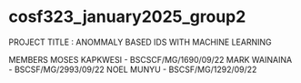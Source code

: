 # cosf323_january2025_group2

PROJECT TITLE : ANOMMALY BASED IDS WITH MACHINE LEARNING

MEMBERS
MOSES KAPKWESI - BSCSCF/MG/1690/09/22
MARK WAINAINA - BSCSF/MG/2993/09/22
NOEL MUNYU - BSCSF/MG/1292/09/22
